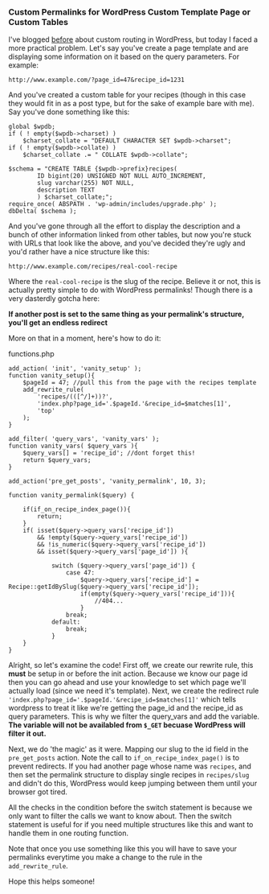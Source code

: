 ### Custom Permalinks for WordPress Custom Template Page or Custom Tables

I've blogged [before] about custom routing in WordPress, but today I faced a more
practical problem. Let's say you've create a page template and are displaying
some information on it based on the query parameters. For example:

`http://www.example.com/?page_id=47&recipe_id=1231`

And you've created a custom table for your recipes (though in this case they would
fit in as a post type, but for the sake of example bare with me). Say you've done
something like this:

	global $wpdb;
	if ( ! empty($wpdb->charset) )
		$charset_collate = "DEFAULT CHARACTER SET $wpdb->charset";
	if ( ! empty($wpdb->collate) )
		$charset_collate .= " COLLATE $wpdb->collate";
	
	$schema = "CREATE TABLE {$wpdb->prefix}recipes(
			ID bigint(20) UNSIGNED NOT NULL AUTO_INCREMENT,
			slug varchar(255) NOT NULL,
			description TEXT
			) $charset_collate;";
	require_once( ABSPATH . 'wp-admin/includes/upgrade.php' );
	dbDelta( $schema );

And you've gone through all the effort to display the description and a bunch of
other information linked from other tables, but now you're stuck with URLs that 
look like the above, and you've decided they're ugly and you'd rather have a nice
structure like this:

`http://www.example.com/recipes/real-cool-recipe`

Where the `real-cool-recipe` is the slug of the recipe. Believe it or not, this
is actually pretty simple to do with WordPress permalinks! Though there is a very
dasterdly gotcha here:

**If another post is set to the same thing as your permalink's structure, you'll get
an endless redirect** 

More on that in a moment, here's how to do it:


functions.php
	
	add_action( 'init', 'vanity_setup' );
	function vanity_setup(){
		$pageId = 47; //pull this from the page with the recipes template
    	add_rewrite_rule(
	        'recipes/(([^/]+))?',
        	'index.php?page_id='.$pageId.'&recipe_id=$matches[1]',
        	'top'
    	);
	}

	add_filter( 'query_vars', 'vanity_vars' );
	function vanity_vars( $query_vars ){
	    $query_vars[] = 'recipe_id'; //dont forget this!
	    return $query_vars;
	}
 
	add_action('pre_get_posts', 'vanity_permalink', 10, 3);
 
	function vanity_permalink($query) {

		if(if_on_recipe_index_page()){
			return;
		}
    	if( isset($query->query_vars['recipe_id']) 
    		&& !empty($query->query_vars['recipe_id']) 
    		&& !is_numeric($query->query_vars['recipe_id']) 
    		&& isset($query->query_vars['page_id']) ){

    			switch ($query->query_vars['page_id']) {
    				case 47:
    					$query->query_vars['recipe_id'] = Recipe::getIdBySlug($query->query_vars['recipe_id']); 
    					if(empty($query->query_vars['recipe_id'])){
    						//404...
    					}
    				break;
    			default:
	    			break;
    			}    	
    	}
	}

Alright, so let's examine the code! 
First off, we create our rewrite rule, this **must** be setup in or before the init 
action. Because we know our page id then you can go ahead and use your knowledge
to set which page we'll actually load (since we need it's template). Next, we
create the redirect rule `'index.php?page_id='.$pageId.'&recipe_id=$matches[1]'`
which tells wordpress to treat it like we're getting the page_id and the recipe_id
as query parameters. This is why we filter the query_vars and add the variable.
**The variable will not be availabled from `$_GET` becuase WordPress will filter it out.**

Next, we do 'the magic' as it were. Mapping our slug to the id field in the `pre_get_posts`
action. Note the call to `if_on_recipe_index_page()` is to prevent redirects. If
you had another page whose name was `recipes`, and then set the permalink structure
to display single recipes in `recipes/slug` and didn't do this, WordPress would 
keep jumping between them until your browser got tired.

All the checks in the condition before the switch statement is because we only
want to filter the calls we want to know about. Then the switch statement is useful
for if you need multiple structures like this and want to handle them in one routing 
function.

Note that once you use something like this you will have to save your permalinks
everytime you make a change to the rule in the `add_rewrite_rule`.


Hope this helps someone!


[before]:http://www.ethanjoachimeldridge.info/tech-blog/shortcodes-routing-wordpress